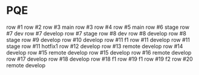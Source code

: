 # PQE
row #1
row #2
row #3 main
row #3
row #4
row #5 main
row #6 stage
row #7 dev
row #7 develop
row #7 stage
row #8 dev
row #8 develop
row #8 stage
row #9 develop
row #10 develop
row #11 f1
row #11 develop
row #11 stage
row #11 hotfix1
row #12 develop
row #13 remote develop
row #14 develop
row #15 remote develop
row #15 develop
row #16 remote develop
row #17 develop
row #18 develop
row #18 f1
row #19 f1
row #19 f2
row #20 remote develop

